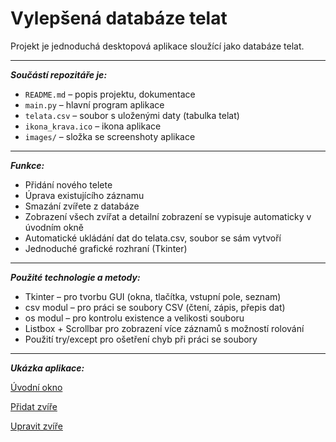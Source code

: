 # Vylepšená databáze telat

Projekt je jednoduchá desktopová aplikace sloužící jako databáze telat.

---

***Součástí repozitáře je:***
- `README.md` – popis projektu, dokumentace
- `main.py` – hlavní program aplikace  
- `telata.csv` – soubor s uloženými daty (tabulka telat)  
- `ikona_krava.ico` – ikona aplikace  
- `images/` – složka se screenshoty aplikace  

---

***Funkce:***
- Přidání nového telete
- Úprava existujícího záznamu
- Smazání zvířete z databáze
- Zobrazení všech zvířat a detailní zobrazení se vypisuje automaticky v úvodním okně
- Automatické ukládání dat do telata.csv, soubor se sám vytvoří
- Jednoduché grafické rozhraní (Tkinter)

---

***Použité technologie a metody:***
- Tkinter – pro tvorbu GUI (okna, tlačítka, vstupní pole, seznam)
- csv modul – pro práci se soubory CSV (čtení, zápis, přepis dat)
- os modul – pro kontrolu existence a velikosti souboru
- Listbox + Scrollbar pro zobrazení více záznamů s možností rolování
- Použití try/except pro ošetření chyb při práci se soubory

---

***Ukázka aplikace:***

[Úvodní okno](images/foto1.png) 

[Přidat zvíře](images/foto2.png)

[Upravit zvíře](images/foto3.png)
